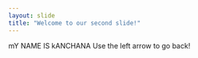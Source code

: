 ```yaml
---
layout: slide
title: "Welcome to our second slide!"
---
```

mY NAME IS kANCHANA
Use the left arrow to go back!
